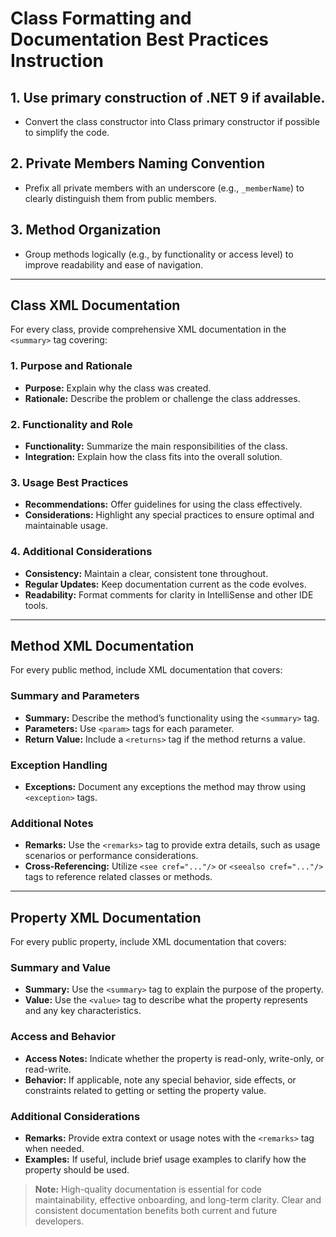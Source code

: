 # Class Formatting and Documentation Best Practices Instruction

## 1. Use primary construction of .NET 9 if available.
- Convert the class constructor into Class primary constructor if possible to simplify the code.
  
## 2. Private Members Naming Convention
- Prefix all private members with an underscore (e.g., `_memberName`) to clearly distinguish them from public members.

## 3. Method Organization
- Group methods logically (e.g., by functionality or access level) to improve readability and ease of navigation.

---

## Class XML Documentation
For every class, provide comprehensive XML documentation in the `<summary>` tag covering:

### 1. Purpose and Rationale
- **Purpose:** Explain why the class was created.
- **Rationale:** Describe the problem or challenge the class addresses.

### 2. Functionality and Role
- **Functionality:** Summarize the main responsibilities of the class.
- **Integration:** Explain how the class fits into the overall solution.

### 3. Usage Best Practices
- **Recommendations:** Offer guidelines for using the class effectively.
- **Considerations:** Highlight any special practices to ensure optimal and maintainable usage.

### 4. Additional Considerations
- **Consistency:** Maintain a clear, consistent tone throughout.
- **Regular Updates:** Keep documentation current as the code evolves.
- **Readability:** Format comments for clarity in IntelliSense and other IDE tools.

---

## Method XML Documentation
For every public method, include XML documentation that covers:

### Summary and Parameters
- **Summary:** Describe the method’s functionality using the `<summary>` tag.
- **Parameters:** Use `<param>` tags for each parameter.
- **Return Value:** Include a `<returns>` tag if the method returns a value.

### Exception Handling
- **Exceptions:** Document any exceptions the method may throw using `<exception>` tags.

### Additional Notes
- **Remarks:** Use the `<remarks>` tag to provide extra details, such as usage scenarios or performance considerations.
- **Cross-Referencing:** Utilize `<see cref="..."/>` or `<seealso cref="..."/>` tags to reference related classes or methods.

---

## Property XML Documentation
For every public property, include XML documentation that covers:

### Summary and Value
- **Summary:** Use the `<summary>` tag to explain the purpose of the property.
- **Value:** Use the `<value>` tag to describe what the property represents and any key characteristics.

### Access and Behavior
- **Access Notes:** Indicate whether the property is read-only, write-only, or read-write.
- **Behavior:** If applicable, note any special behavior, side effects, or constraints related to getting or setting the property value.

### Additional Considerations
- **Remarks:** Provide extra context or usage notes with the `<remarks>` tag when needed.
- **Examples:** If useful, include brief usage examples to clarify how the property should be used.
  
> **Note:** High-quality documentation is essential for code maintainability, effective onboarding, and long-term clarity. Clear and consistent documentation benefits both current and future developers.
